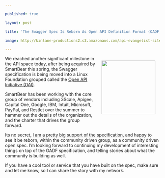 ---
published: true
layout: post
title: 'The Swagger Spec Is Reborn As Open API Definition Format (OADF) After Being Put Into Open API Initiative (OAI)'
image: http://kinlane-productions2.s3.amazonaws.com/api-evangelist-site/blog/open-api-logo.png
---

<p><a href="https://openapis.org/"><img style="padding: 15px;" src="https://kinlane-productions2.s3.amazonaws.com/api-evangelist-site/blog/open-api-logo.png" alt="" width="175" align="right" /></a>
<p>We reached another significant milestone in the API space today, after being acquired by SmartBear this spring, the Swagger specification is being moved into a Linux Foundation grouped called the <a href="https://openapis.org/">Open API Initiative (OAI)</a>.
<p>SmartBear has been working with the core group of vendors including 3Scale, Apigee, Capital One, Google, IBM, Intuit, Microsoft, PayPal, and Restlet over the summer to hammer out the details of the organization, and the charter that drives the group forward.
<p>Its no secret, <a href="http://apievangelist.com/2015/10/22/how-to-build-an-api-brand-through-consistent-storytelling/">I am a pretty big support of the specification</a>, and happy to see it be reborn, within the community driven group, as a community driven open spec. I&rsquo;m looking forward to continuing my development of interesting things on top of the OADF  specification, and telling stories about what the community is building as well.
<p>If you have a cool tool or service that you have built on the spec, make sure and let me know, so I can share the story with my network.

